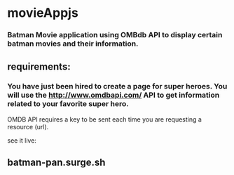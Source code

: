 # movieAppjs

### Batman Movie application using OMBdb API to display certain batman movies and their information.

## requirements:
### You have just been hired to create a page for super heroes. You will use the http://www.omdbapi.com/ API to get information related to your favorite super hero. 

OMDB API requires a key to be sent each time you are requesting a resource (url). 

see it live:
## batman-pan.surge.sh
